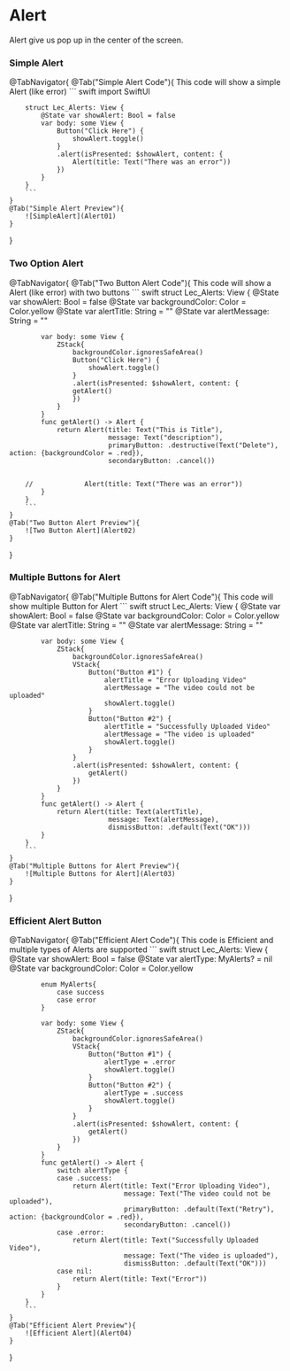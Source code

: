 # Alert

Alert give us pop up in the center of the screen.


### Simple Alert

@TabNavigator{
    @Tab("Simple Alert Code"){
        This code will show a simple Alert (like error)
        ``` swift
        import SwiftUI

        struct Lec_Alerts: View {
            @State var showAlert: Bool = false
            var body: some View {
                Button("Click Here") {
                    showAlert.toggle()
                }
                .alert(isPresented: $showAlert, content: {
                    Alert(title: Text("There was an error"))
                })
            }
        }
        ```
    }
    @Tab("Simple Alert Preview"){
        ![SimpleAlert](Alert01)
    }
}

### Two Option Alert

@TabNavigator{
    @Tab("Two Button Alert Code"){
        This code will show a Alert (like error) with two buttons
        ``` swift
        struct Lec_Alerts: View {
            @State var showAlert: Bool = false
            @State var backgroundColor: Color = Color.yellow
            @State var alertTitle: String = ""
            @State var alertMessage: String = ""
            
            
            var body: some View {
                ZStack{
                    backgroundColor.ignoresSafeArea()
                    Button("Click Here") {
                        showAlert.toggle()
                    }
                    .alert(isPresented: $showAlert, content: {
                    getAlert()
                    })
                }
            }
            func getAlert() -> Alert {
                return Alert(title: Text("This is Title"),
                             message: Text("description"),
                             primaryButton: .destructive(Text("Delete"), action: {backgroundColor = .red}),
                             secondaryButton: .cancel())
                
                
        //             Alert(title: Text("There was an error"))
            }
        }
        ```
    }
    @Tab("Two Button Alert Preview"){
        ![Two Button Alert](Alert02)
    }
}

### Multiple Buttons for Alert
@TabNavigator{
    @Tab("Multiple Buttons for Alert Code"){
        This code will show multiple Button for Alert
        ``` swift
        struct Lec_Alerts: View {
            @State var showAlert: Bool = false
            @State var backgroundColor: Color = Color.yellow
            @State var alertTitle: String = ""
            @State var alertMessage: String = ""
            
            
            var body: some View {
                ZStack{
                    backgroundColor.ignoresSafeArea()
                    VStack{
                        Button("Button #1") {
                            alertTitle = "Error Uploading Video"
                            alertMessage = "The video could not be uploaded"
                            showAlert.toggle()
                        }
                        Button("Button #2") {
                            alertTitle = "Successfully Uploaded Video"
                            alertMessage = "The video is uploaded"
                            showAlert.toggle()
                        }
                    }
                    .alert(isPresented: $showAlert, content: {
                        getAlert()
                    })
                }
            }
            func getAlert() -> Alert {
                return Alert(title: Text(alertTitle),
                             message: Text(alertMessage),
                             dismissButton: .default(Text("OK")))
            }
        }
        ```
    }
    @Tab("Multiple Buttons for Alert Preview"){
        ![Multiple Buttons for Alert](Alert03)
    }
}

### Efficient Alert Button
@TabNavigator{
    @Tab("Efficient Alert Code"){
        This code is Efficient and multiple types of Alerts are supported
        ``` swift
        struct Lec_Alerts: View {
            @State var showAlert: Bool = false
            @State var alertType: MyAlerts? = nil
            @State var backgroundColor: Color = Color.yellow
            
            enum MyAlerts{
                case success
                case error
            }
            
            var body: some View {
                ZStack{
                    backgroundColor.ignoresSafeArea()
                    VStack{
                        Button("Button #1") {
                            alertType = .error
                            showAlert.toggle()
                        }
                        Button("Button #2") {
                            alertType = .success
                            showAlert.toggle()
                        }
                    }
                    .alert(isPresented: $showAlert, content: {
                        getAlert()
                    })
                }
            }
            func getAlert() -> Alert {
                switch alertType {
                case .success:
                    return Alert(title: Text("Error Uploading Video"),
                                 message: Text("The video could not be uploaded"),
                                 primaryButton: .default(Text("Retry"), action: {backgroundColor = .red}),
                                 secondaryButton: .cancel())
                case .error:
                    return Alert(title: Text("Successfully Uploaded Video"),
                                 message: Text("The video is uploaded"),
                                 dismissButton: .default(Text("OK")))
                case nil:
                    return Alert(title: Text("Error"))
                }
            }
        }
        ```
    }
    @Tab("Efficient Alert Preview"){
        ![Efficient Alert](Alert04)
    }
}



